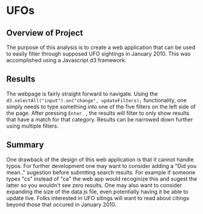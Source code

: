 # UFOs

## Overview of Project
The purpose of this analysis is to create a web application that can be used to easily filter through supposed UFO sightings in January 2010. This was accomplished using a Javascript d3 framework. 

## Results
The webpage is fairly straight forward to navigate. Using the ` d3.selectAll("input").on("change", updateFilters);` functionality, one simply needs to type something into one of the five filters on the left side of the page. After pressing `Enter ` , the results will filter to only show results that have a match for that category. Results can be narrowed down further using multiple filters.


## Summary
One drawback of the design of this web application is that it cannot handle typos. For further development one may want to consider adding a "Did you mean.." sugestion before submtting search results. For example if someone types "cs" instead of "ca" the web app would recoginize this and sugest the latter so you wouldn't see zero results. One may also want to consider expanding the size of the data.js file, even potentially having it be able to update live. Folks interested in UFO sitings will want to read about citings beyond those that occured in January 2010.  



